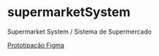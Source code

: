 # supermarketSystem
Supermarket System / Sistema de Supermercado

<p align="left">
  <a href="https://www.figma.com/file/yMDtWCKXw9WSP4dJnq6KKe/supermarketSystem?node-id=0%3A1" alt="Figma">
    Prototipação Figma
  </a>
</p>
